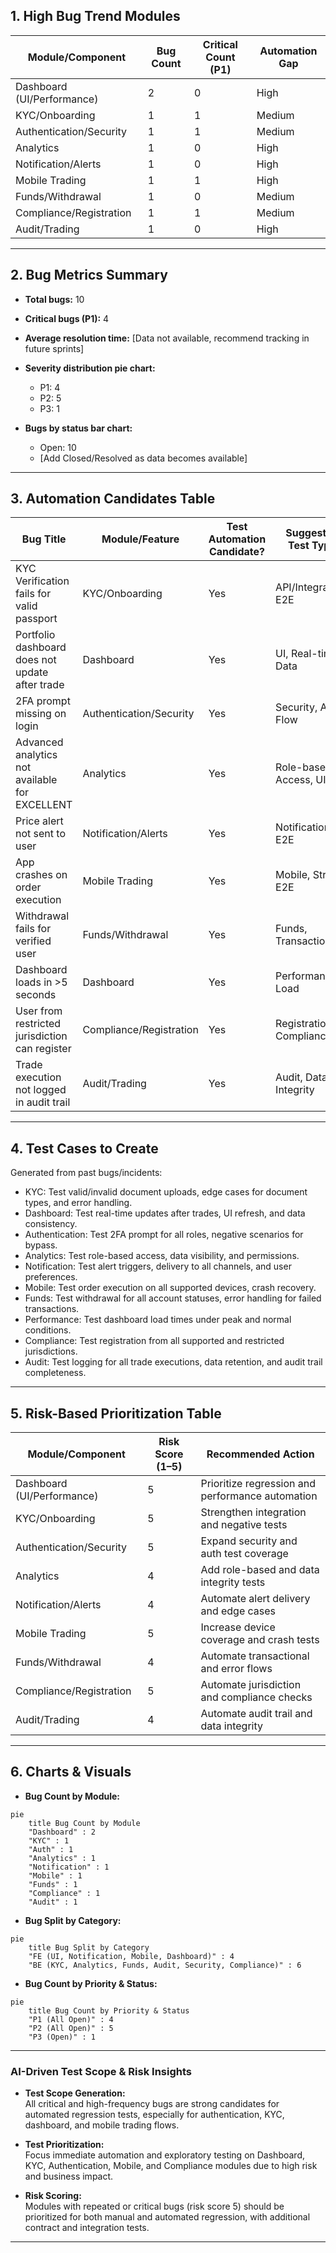 ## 1. High Bug Trend Modules

| Module/Component         | Bug Count | Critical Count (P1) | Automation Gap |
|-------------------------|-----------|---------------------|---------------|
| Dashboard (UI/Performance) | 2         | 0                   | High          |
| KYC/Onboarding             | 1         | 1                   | Medium        |
| Authentication/Security    | 1         | 1                   | Medium        |
| Analytics                  | 1         | 0                   | High          |
| Notification/Alerts        | 1         | 0                   | High          |
| Mobile Trading             | 1         | 1                   | High          |
| Funds/Withdrawal           | 1         | 0                   | Medium        |
| Compliance/Registration    | 1         | 1                   | Medium        |
| Audit/Trading              | 1         | 0                   | High          |

---

## 2. Bug Metrics Summary

- **Total bugs:** 10
- **Critical bugs (P1):** 4
- **Average resolution time:** [Data not available, recommend tracking in future sprints]

- **Severity distribution pie chart:**  
  - P1: 4  
  - P2: 5  
  - P3: 1

- **Bugs by status bar chart:**  
  - Open: 10  
  - [Add Closed/Resolved as data becomes available]

---

## 3. Automation Candidates Table

| Bug Title                                         | Module/Feature         | Test Automation Candidate? | Suggested Test Type         |
|---------------------------------------------------|------------------------|----------------------------|-----------------------------|
| KYC Verification fails for valid passport         | KYC/Onboarding         | Yes                        | API/Integration, E2E        |
| Portfolio dashboard does not update after trade   | Dashboard              | Yes                        | UI, Real-time Data          |
| 2FA prompt missing on login                       | Authentication/Security| Yes                        | Security, Auth Flow         |
| Advanced analytics not available for EXCELLENT    | Analytics              | Yes                        | Role-based Access, UI       |
| Price alert not sent to user                      | Notification/Alerts    | Yes                        | Notification, E2E           |
| App crashes on order execution                    | Mobile Trading         | Yes                        | Mobile, Stress, E2E         |
| Withdrawal fails for verified user                | Funds/Withdrawal       | Yes                        | Funds, Transactional        |
| Dashboard loads in >5 seconds                     | Dashboard              | Yes                        | Performance, Load           |
| User from restricted jurisdiction can register    | Compliance/Registration| Yes                        | Registration, Compliance    |
| Trade execution not logged in audit trail         | Audit/Trading          | Yes                        | Audit, Data Integrity       |

---

## 4. Test Cases to Create

Generated from past bugs/incidents:

- KYC: Test valid/invalid document uploads, edge cases for document types, and error handling.
- Dashboard: Test real-time updates after trades, UI refresh, and data consistency.
- Authentication: Test 2FA prompt for all roles, negative scenarios for bypass.
- Analytics: Test role-based access, data visibility, and permissions.
- Notification: Test alert triggers, delivery to all channels, and user preferences.
- Mobile: Test order execution on all supported devices, crash recovery.
- Funds: Test withdrawal for all account statuses, error handling for failed transactions.
- Performance: Test dashboard load times under peak and normal conditions.
- Compliance: Test registration from all supported and restricted jurisdictions.
- Audit: Test logging for all trade executions, data retention, and audit trail completeness.

---

## 5. Risk-Based Prioritization Table

| Module/Component         | Risk Score (1–5) | Recommended Action                        |
|-------------------------|------------------|-------------------------------------------|
| Dashboard (UI/Performance) | 5                | Prioritize regression and performance automation |
| KYC/Onboarding             | 5                | Strengthen integration and negative tests |
| Authentication/Security    | 5                | Expand security and auth test coverage    |
| Analytics                  | 4                | Add role-based and data integrity tests   |
| Notification/Alerts        | 4                | Automate alert delivery and edge cases    |
| Mobile Trading             | 5                | Increase device coverage and crash tests  |
| Funds/Withdrawal           | 4                | Automate transactional and error flows    |
| Compliance/Registration    | 5                | Automate jurisdiction and compliance checks|
| Audit/Trading              | 4                | Automate audit trail and data integrity   |

---

## 6. Charts & Visuals

- **Bug Count by Module:**  
```mermaid
pie
    title Bug Count by Module
    "Dashboard" : 2
    "KYC" : 1
    "Auth" : 1
    "Analytics" : 1
    "Notification" : 1
    "Mobile" : 1
    "Funds" : 1
    "Compliance" : 1
    "Audit" : 1
```

- **Bug Split by Category:**  
```mermaid
pie
    title Bug Split by Category
    "FE (UI, Notification, Mobile, Dashboard)" : 4
    "BE (KYC, Analytics, Funds, Audit, Security, Compliance)" : 6
```

- **Bug Count by Priority & Status:**  
```mermaid
pie
    title Bug Count by Priority & Status
    "P1 (All Open)" : 4
    "P2 (All Open)" : 5
    "P3 (Open)" : 1
```

---

### AI-Driven Test Scope & Risk Insights

- **Test Scope Generation:**  
  All critical and high-frequency bugs are strong candidates for automated regression tests, especially for authentication, KYC, dashboard, and mobile trading flows.

- **Test Prioritization:**  
  Focus immediate automation and exploratory testing on Dashboard, KYC, Authentication, Mobile, and Compliance modules due to high risk and business impact.

- **Risk Scoring:**  
  Modules with repeated or critical bugs (risk score 5) should be prioritized for both manual and automated regression, with additional contract and integration tests.

---